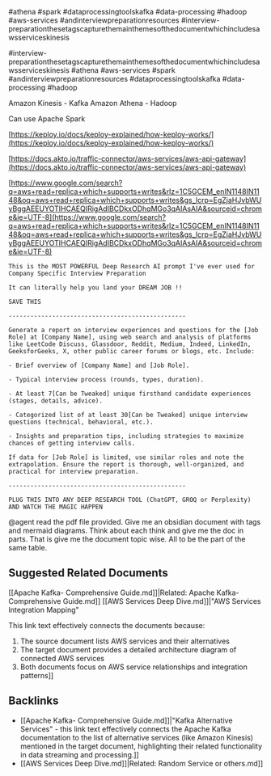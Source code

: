 #athena #spark #dataprocessingtoolskafka #data-processing #hadoop #aws-services #andinterviewpreparationresources #interview-preparationthesetagscapturethemainthemesofthedocumentwhichincludesawsserviceskinesis

#interview-preparationthesetagscapturethemainthemesofthedocumentwhichincludesawsserviceskinesis #athena #aws-services #spark #andinterviewpreparationresources #dataprocessingtoolskafka #data-processing #hadoop

Amazon Kinesis - Kafka
Amazon Athena - Hadoop

Can use Apache Spark




[https://keploy.io/docs/keploy-explained/how-keploy-works/](https://keploy.io/docs/keploy-explained/how-keploy-works/)

[https://docs.akto.io/traffic-connector/aws-services/aws-api-gateway](https://docs.akto.io/traffic-connector/aws-services/aws-api-gateway)

[https://www.google.com/search?q=aws+read+replica+which+supports+writes&rlz=1C5GCEM_enIN1148IN1148&oq=aws+read+replica+which+supports+writes&gs_lcrp=EgZjaHJvbWUyBggAEEUYOTIHCAEQIRigAdIBCDkxODhqMGo3qAIAsAIA&sourceid=chrome&ie=UTF-8](https://www.google.com/search?q=aws+read+replica+which+supports+writes&rlz=1C5GCEM_enIN1148IN1148&oq=aws+read+replica+which+supports+writes&gs_lcrp=EgZjaHJvbWUyBggAEEUYOTIHCAEQIRigAdIBCDkxODhqMGo3qAIAsAIA&sourceid=chrome&ie=UTF-8)


```
This is the MOST POWERFUL Deep Research AI prompt I've ever used for Company Specific Interview Preparation  
  
It can literally help you land your DREAM JOB !!  
  
SAVE THIS  
  
-------------------------------------------------  
  
Generate a report on interview experiences and questions for the [Job Role] at [Company Name], using web search and analysis of platforms like LeetCode Discuss, Glassdoor, Reddit, Medium, Indeed, LinkedIn, GeeksforGeeks, X, other public career forums or blogs, etc. Include:  
  
- Brief overview of [Company Name] and [Job Role].  
  
- Typical interview process (rounds, types, duration).  
  
- At least 7[Can be Tweaked] unique firsthand candidate experiences (stages, details, advice).  
  
- Categorized list of at least 30[Can be Tweaked] unique interview questions (technical, behavioral, etc.).  
  
- Insights and preparation tips, including strategies to maximize chances of getting interview calls.  
  
If data for [Job Role] is limited, use similar roles and note the extrapolation. Ensure the report is thorough, well-organized, and practical for interview preparation.  
  
-------------------------------------------------  
  
PLUG THIS INTO ANY DEEP RESEARCH TOOL (ChatGPT, GROQ or Perplexity) AND WATCH THE MAGIC HAPPEN
```


@agent read the pdf file provided. Give me an obsidian document with tags and mermaid diagrams. Think about each think and give me the doc in parts. That is give me the document topic wise. All to be the part of the same table.





## Suggested Related Documents
[[Apache Kafka- Comprehensive Guide.md]]\|Related: Apache Kafka- Comprehensive Guide.md]]
[[AWS Services Deep Dive.md]]\|"AWS Services Integration Mapping"

This link text effectively connects the documents because:
1. The source document lists AWS services and their alternatives
2. The target document provides a detailed architecture diagram of connected AWS services
3. Both documents focus on AWS service relationships and integration patterns]]

## Backlinks
- [[Apache Kafka- Comprehensive Guide.md]]\|"Kafka Alternative Services" - this link text effectively connects the Apache Kafka documentation to the list of alternative services (like Amazon Kinesis) mentioned in the target document, highlighting their related functionality in data streaming and processing.]]
- [[AWS Services Deep Dive.md]]\|Related: Random Service or others.md]]
